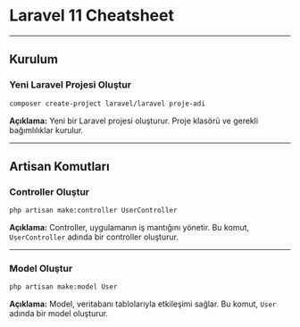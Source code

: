 # Laravel 11 Cheatsheet

---

## Kurulum

### Yeni Laravel Projesi Oluştur

```bash
composer create-project laravel/laravel proje-adi
```

**Açıklama:** Yeni bir Laravel projesi oluşturur. Proje klasörü ve gerekli bağımlılıklar kurulur.

---

## Artisan Komutları

### Controller Oluştur

```bash
php artisan make:controller UserController
```

**Açıklama:** Controller, uygulamanın iş mantığını yönetir. Bu komut, `UserController` adında bir controller oluşturur.

---

### Model Oluştur

```bash
php artisan make:model User
```

**Açıklama:** Model, veritabanı tablolarıyla etkileşimi sağlar. Bu komut, `User` adında bir model oluşturur.
